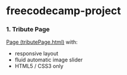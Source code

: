 ﻿# freecodecamp-project
### 1. Tribute Page

  [Page (tributePage.html)](https://ynataly.github.io/freecodecamp-project/tributePage.html) with:
* responsive layout
* fluid automatic image slider
* HTML5 / CSS3 only 
       
       

